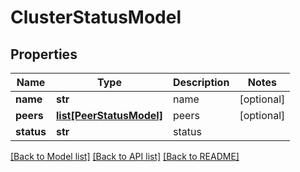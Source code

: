 # ClusterStatusModel

## Properties
Name | Type | Description | Notes
------------ | ------------- | ------------- | -------------
**name** | **str** | name | [optional] 
**peers** | [**list[PeerStatusModel]**](PeerStatusModel.md) | peers | [optional] 
**status** | **str** | status | 

[[Back to Model list]](../README.md#documentation-for-models) [[Back to API list]](../README.md#documentation-for-api-endpoints) [[Back to README]](../README.md)


